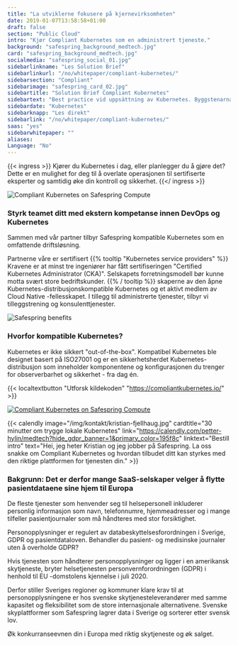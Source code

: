 ```yaml
---
title: "La utviklerne fokusere på kjerne­virksomheten"
date: 2019-01-07T13:58:58+01:00
draft: false
section: "Public Cloud"
intro: "Kjør Compliant Kubernetes som en administrert tjeneste."
background: "safespring_background_medtech.jpg"
card: "safespring_background_medtech.jpg"
socialmedia: "safespring_social_01.jpg"
sidebarlinkname: "Les Solution Brief"
sidebarlinkurl: "/no/whitepaper/compliant-kubernetes/"
sidebarsection: "Compliant"
sidebarimage: "safespring_card_02.jpg"
sidebartitle: "Solution Brief Compliant Kubernetes"
sidebartext: "Best practice vid uppsättning av Kubernetes. Byggstenarna i Compliant Kubernetes."
sidebardate: "Kubernetes"
sidebarknapp: "Les direkt"
sidebarlink: "/no/whitepaper/compliant-kubernetes/"
saas: "yes"
sidebarwhitepaper: ""
aliases:
Language: "No"
---
```


{{< ingress >}}
Kjører du Kubernetes i dag, eller planlegger du å gjøre det? Dette er en mulighet for deg til å overlate operasjonen til sertifiserte eksperter og samtidig øke din kontroll og sikkerhet.
{{</ ingress >}}

![Compliant Kubernetes on Safespring Compute](/img/saas/safespring-compliant-kubernetes-pyramid.svg)

### Styrk teamet ditt med ekstern kompetanse innen DevOps og Kubernetes
Sammen med vår partner tilbyr Safespring kompatible Kubernetes som en omfattende driftsløsning.

Partnerne våre er sertifisert {{% tooltip "Kubernetes service providers" %}} Kravene er at minst tre ingeniører har fått sertifiseringen "Certified Kubernetes Administrator (CKA)". Selskapets forretningsmodell bør kunne motta svært store bedriftskunder. {{% / tooltip %}} skaperne av den åpne Kubernetes-distribusjonskompatible Kubernetes og et aktivt medlem av Cloud Native -fellesskapet. I tillegg til administrerte tjenester, tilbyr vi tilleggstrening og konsulenttjenester.

![Safespring benefits](/img/saas/no-key-points-kubernetes.svg)

### Hvorfor kompatible Kubernetes?

Kubernetes er ikke sikkert "out-of-the-box". Kompatibel Kubernetes ble designet basert på ISO27001 og er en sikkerhetsherdet Kubernetes-distribusjon som inneholder komponentene og konfigurasjonen du trenger for observerbarhet og sikkerhet - fra dag én.

{{< localtextbutton "Utforsk kildekoden" "https://compliantkubernetes.io/" >}}

<a href="https://compliantkubernetes.io/">![Compliant Kubernetes on Safespring Compute](/img/saas/elastisys-safespring-compliant-kubernetes-chart.png)</a>

{{< calendly image="/img/kontakt/kristian-fjellhaug.jpg" cardtitle="30 minutter om trygge lokale Kubernetes" link="https://calendly.com/petter-hylin/medtech?hide_gdpr_banner=1&primary_color=195f8c" linktext="Bestill intro" text="Hei, jeg heter Kristian og jeg jobber på Safespring. La oss snakke om Compliant Kubernetes og hvordan tilbudet ditt kan styrkes med den riktige plattformen for tjenesten din." >}}

### Bakgrunn: Det er derfor mange SaaS-selskaper velger å flytte pasientdataene sine hjem til Europa
De fleste tjenester som henvender seg til helsepersonell inkluderer personlig informasjon som navn, telefonnumre, hjemmeadresser og i mange tilfeller pasientjournaler som må håndteres med stor forsiktighet.

Personopplysninger er regulert av databeskyttelsesforordningen i Sverige, GDPR og pasientdataloven. Behandler du pasient- og medisinske journaler uten å overholde GDPR?

Hvis tjenesten som håndterer personopplysninger og ligger i en amerikansk skytjeneste, bryter helsetjenesten personvernforordningen (GDPR) i henhold til EU -domstolens kjennelse i juli 2020.

Derfor stiller Sveriges regioner og kommuner klare krav til at personopplysningene er hos svenske skytjenesteleverandører med samme kapasitet og fleksibilitet som de store internasjonale alternativene. Svenske skyplattformer som Safespring lagrer data i Sverige og sorterer etter svensk lov.

Øk konkurranseevnen din i Europa med riktig skytjeneste og øk salget.
